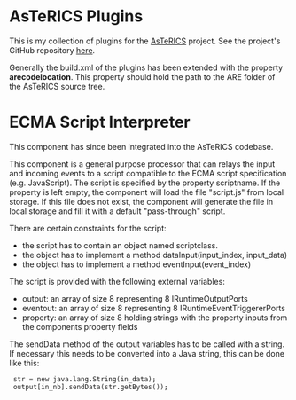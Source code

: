 AsTeRICS Plugins
===============

This is my collection of plugins for the [AsTeRICS](http://http://www.asterics.eu/) project. 
See the project's GitHub repository [here](http://github.com/asterics/AsTeRICS).


Generally the build.xml of the plugins has been extended with the property **arecodelocation**. This property should hold the path to the ARE folder of the AsTeRICS source tree.


ECMA Script Interpreter
===============

 This component has since been integrated into the AsTeRICS codebase.
 
 This component is a general purpose processor that can relays the input and
 incoming events to a script compatible to the ECMA script specification (e.g.
 JavaScript). The script is specified by the property scriptname. If the property
 is left empty, the component will load the file "script.js" from local storage.
 If this file does not exist, the component will generate the file in local storage
 and fill it with a default "pass-through" script. 
 
 There are certain constraints for the script:
  - the script has to contain an object named scriptclass.
  - the object has to implement a method dataInput(input_index, input_data)
  - the object has to implement a method eventInput(event_index)
  
 
The script is provided with the following external variables:
  - output:   an array of size 8 representing 8 IRuntimeOutputPorts
  - eventout: an array of size 8 representing 8 IRuntimeEventTriggererPorts
  - property: an array of size 8 holding strings with the property inputs from the components property fields 
 

The sendData method of the output variables has to be called with a string.
If necessary this needs to be converted into a Java string, this can be done like this:
  
     str = new java.lang.String(in_data);
     output[in_nb].sendData(str.getBytes());
  

